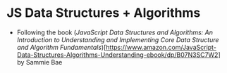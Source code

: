 # JS Data Structures + Algorithms

- Following the book (_JavaScript Data Structures and Algorithms: An Introduction to Understanding and Implementing Core Data Structure and Algorithm Fundamentals_)[https://www.amazon.com/JavaScript-Data-Structures-Algorithms-Understanding-ebook/dp/B07N3SC7W2] by Sammie Bae